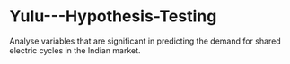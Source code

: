 # Yulu---Hypothesis-Testing
Analyse variables that are significant in predicting the demand for shared electric cycles in the Indian market.
